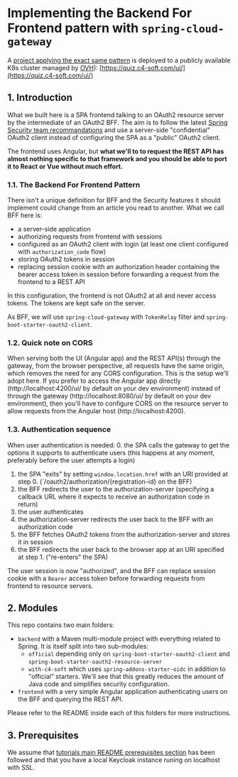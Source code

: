 # Implementing the **B**ackend **F**or **F**rontend pattern with `spring-cloud-gateway`

A [project applying the exact same pattern](https://github.com/ch4mpy/quiz) is deployed to a publicly available K8s cluster managed by [OVH](https://www.ovhcloud.com/fr/public-cloud/kubernetes/)): [https://quiz.c4-soft.com/ui/](https://quiz.c4-soft.com/ui/)

## 1. Introduction

What we built here is a SPA frontend talking to an OAuth2 resource server by the intermediate of an OAuth2 BFF. The aim is to follow the latest [Spring Security team recommandations](https://github.com/spring-projects/spring-authorization-server/issues/297#issue-896744390) and use a server-side "confidential" OAuth2 client instead of configuring the SPA as a "public" OAuth2 client.

The frontend uses Angular, but **what we'll to to request the REST API has almost nothing specific to that framework and you should be able to port it to React or Vue without much effort.**


### 1.1. The **B**ackend **F**or **F**rontend Pattern
There isn't a unique definition for BFF and the Security features it should implement could change from an article you read to another. What we call BFF here is:
- a server-side application
- authorizing requests from frontend with sessions
- configured as an OAuth2 client with login (at least one client configured with `authorization_code` flow)
- storing OAuth2 tokens in session
- replacing session cookie with an authorization header containing the bearer access token in session before forwarding a request from the frontend to a REST API

In this configuration, the frontend is not OAuth2 at all and never access tokens. The tokens are kept safe on the server.

As BFF, we will use `spring-cloud-gateway` with `TokenRelay` filter and `spring-boot-starter-oauth2-client`.

### 1.2. Quick note on CORS
When serving both the UI (Angular app) and the REST API(s) through the gateway, from the browser perspective, all requests have the same origin, which removes the need for any CORS configuration. This is the setup we'll adopt here. If you prefer to access the Angular app directly (http://localhost:4200/ui/ by default on your dev environment) instead of through the gateway (http://localhost:8080/ui/ by default on your dev environment), then you'll have to configure CORS on the resource server to allow requests from the Angular host (http://localhost:4200).

### 1.3. Authentication sequence
When user authentication is needed:
0. the SPA calls the gateway to get the options it supports to authenticate users (this happens at any moment, preferably before the user attempts a login)
1. the SPA "exits" by setting `window.location.href` with an URI provided at step 0. (`/oauth2/authorization/{registration-id} on the BFF)
2. the BFF redirects the user to the authorization-server (specifying a callback URL where it expects to receive an authorization code in return)
3. the user authenticates
4. the authorization-server redirects the user back to the BFF with an authorization code
5. the BFF fetches OAuth2 tokens from the authorization-server and stores it in session
6. the BFF redirects the user back to the browser app at an URI specified at step 1. ("re-enters" the SPA)

The user session is now "authorized", and the BFF can replace session cookie with a `Bearer` access token before forwarding requests from frontend to resource servers.

## 2. Modules
This repo contains two main folders: 
- `backend` with a Maven multi-module project with everything related to Spring. It is itself split into two sub-modules:
  * `official` depending only on `spring-boot-starter-oauth2-client` and `spring-boot-starter-oauth2-resource-server`
  * `with-c4-soft` which uses `spring-addons-starter-oidc` in addition to "official" starters. We'll see that this greatly reduces the amount of Java code and simplifies security configuration.
- `frontend` with a very simple Angular application authenticating users on the BFF and querying the REST API.

Please refer to the README inside each of this folders for more instructions.

## 3. Prerequisites
We assume that [tutorials main README prerequisites section](https://github.com/ch4mpy/spring-addons/tree/master/samples/tutorials#prerequisites) has been followed and that you have a local Keycloak instance runing on localhost with SSL.
